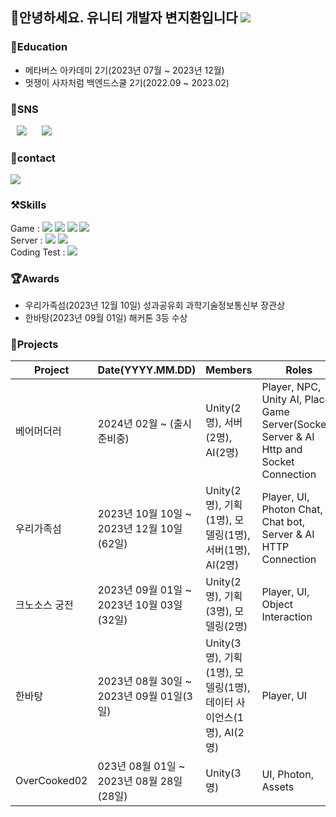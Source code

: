 ## 👾안녕하세요. 유니티 개발자 변지환입니다 <a href="https://hits.seeyoufarm.com"><img src="https://hits.seeyoufarm.com/api/count/incr/badge.svg?url=https%3A%2F%2Fgithub.com%2FJiMandy00&count_bg=%2379C83D&title_bg=%23555555&icon=&icon_color=%23E7E7E7&title=hits&edge_flat=false"/></a>
<!-- [![Solved.ac Profile](http://mazassumnida.wtf/api/v2/generate_badge?boj=wkdghk24)](https://solved.ac/wkdghk24/) -->

### 💛Education
- 메타버스 아카데미 2기(2023년 07월 ~ 2023년 12월)
- 멋쟁이 사자처럼 백엔드스쿨 2기(2022.09 ~ 2023.02)

### 💚SNS
<a href="https://dongsik-blog.tistory.com/"> <img src="http://img.shields.io/badge/-tistory-000000?style=flat&logo=tistory" style="height : auto; margin-left : 10px; margin-right : 10px;"/></a> <a href="https://www.instagram.com/jamminlee1690"> <img src="http://img.shields.io/badge/-Instagram-FFFFFF?style=flat&logo=Instagram&link=https://instagram.com/alpox.dev/" style="height : auto; margin-left : 10px; margin-right : 10px;"/></a>

### 💙contact
<a href="mailto:wkdghk24@gmail.com" target="_blank"><img src="https://img.shields.io/badge/Gmail-EA4335?style=flat-square&logo=Gmail&logoColor=white"/></a>


### ⚒️Skills
Game : <img src="https://img.shields.io/badge/Unity-000000?style=flat-square&logo=Unity&logoColor=white"/> <img src="https://img.shields.io/badge/csharp-512BD4?style=flat-square&logo=csharp&logoColor=white"/> <img src="https://img.shields.io/badge/photon-004480?style=flat-square&logo=photon&logoColor=white"/> <img src="https://img.shields.io/badge/oculus-1C1E20?style=flat-square&logo=oculus&logoColor=white"/> <br>
Server : <img src="https://img.shields.io/badge/java-F7DF1E?style=flat-square&logo=java&logoColor=white"/> <img src="https://img.shields.io/badge/springboot-6DB33F?style=flat-square&logo=springboot&logoColor=white"/> <br>
Coding Test : <img src="https://img.shields.io/badge/python-3776AB?style=flat-square&logo=python&logoColor=white"/>

### 🏆Awards
- 우리가족섬(2023년 12월 10일) 성과공유회 과학기술정보통신부 장관상
- 한바탕(2023년 09월 01일) 해커톤 3등 수상

### 👾Projects
| Project  | Date(YYYY.MM.DD) | Members | Roles    | Platform | Dev.env   | URL |
|----------|------------------|----------------|----------|----------|-----------|------------|
|  베어머더러  | 2024년 02월 ~ (출시 준비중) | Unity(2명), 서버(2명), AI(2명) | Player, NPC, Unity AI, Place, Game Server(Socket), Server & AI Http and Socket Connection | Android, PC | Unity, C#, Photon | 업로드 예정 |
|  우리가족섬  | 2023년 10월 10일 ~ 2023년 12월 10일(62일) | Unity(2명), 기획(1명), 모델링(1명), 서버(1명), AI(2명) | Player, UI, Photon Chat, Chat bot, Server & AI HTTP Connection | Android, PC | Unity, C#, Photon | [링크](https://www.youtube.com/watch?v=JE8ox4u_Wyo) |
|  크노소스 궁전  | 2023년 09월 01일 ~ 2023년 10월 03일(32일) | Unity(2명), 기획(3명), 모델링(2명) | Player, UI, Object Interaction | PC, Oculus | Unity, C# | [링크](https://www.youtube.com/watch?v=_JHLwmqOvVM) |
|  한바탕  | 2023년 08월 30일 ~ 2023년 09월 01일(3일) | Unity(3명), 기획(1명), 모델링(1명), 데이터 사이언스(1명), AI(2명) | Player, UI | PC | Unity, C# | 업로드 예정 |
|  OverCooked02  | 023년 08월 01일 ~ 2023년 08월 28일(28일) | Unity(3명) | UI, Photon, Assets | PC | Unity, C#, Photon | 업로드 예정 |



<!-- 무슨 코드 많이 썼는지 작성해둔 코드 -->
<!-- [![Top Langs](https://github-readme-stats.vercel.app/api/top-langs/?username=jangseoyun&langs_count=8&layout=compact&theme=dark)](https://github.com/jogilsang/jogilsang) -->














